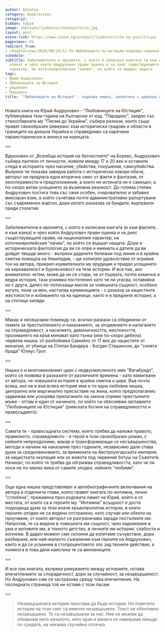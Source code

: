 ```yaml
---
author: Antonia
category: bookreviews
category2: ''
hidden: false
image: /Uploads/lyubovnicitenayusticia.jpg
layout: post
ozone-link: https://www.ozone.bg/product/lyubovnitsite-na-yustitsiya/
pageviews: 91
redirect_from:
- /bookreviews/2020/08/24/11-55-любовниците-на-юстиция-кървава-червена-нишка-заплетена-с-карнавална-ирония-от-андрухович
schedule: ''
subtitle: Забележителна е иронията, с която е написана книгата (и към фактите, и към
  езика) и чрез която Андрухович прави оценка и на днес съществуващите нрави, на националния
  характер, на източноеропейския "начин", по който се вършат нещата
tags:
- Юрий Андрухович
- Любовниците на Юстиция
- рецензия
- Парадокс
title: '"Любовниците на Юстиция" - кървава нишка, заплетена с циркова ирония от Андрухович'
---
```


Новата книга на Юрий Андрухович - "Любовниците на Юстиция", публикувана тази година на български от изд. "Парадокс", заедно със стихосбирката му "Писма до Украйна", събира разкази, които също правят своеобразен реверанс към исторически градове и области в границите на днешна Украйна и справедливо са наречени параисторически в анонса на корицата. 

\==

Вдъхновен от „Всеобща история на безчестието“ на Борхес, Андрухович събира пантеон от личности, живели между 17 и 20 век и оставили следа в историята чрез насилие, убийства, покушения, самоубийства. Въпреки че показва завидна работа с исторически извори обаче, авторът ни предлага една вторична смес от факти и фантазия, от неоспоримости и предположения, в които не истината не е самоцел, а по-скоро витае усещането за възможна реалност. До голяма степен Андрухович постига това със своя особен, очарователно и забавно миксиран език, в който съчетава почти административно рапортуване със съвременен жаргон, дори когато разказва за бандити, върлували преди столетия. 

\==

Забележителна е иронията, с която е написана книгата (и към фактите, и към езика) и чрез която Андрухович прави оценка и на днес съществуващите нрави, на националния характер, на източноеропейския "начин", по който се вършат нещата. Дори и историческата фактология да ви се опре и имената и датите да ви дойдат твърде много - въпреки дадените бележки под линия и в крайна сметка помощта на Уикипедия, - ще изпитате удоволствие от игривия тон на автора, прикрил изумителната му ерудиция и придал усещането на карнавалност и бурлесковост на тези истории. И все пак, ако внимателно четем, може да ни се стори, че от първата, почти комична и ведра история, тази усмивка постепенно като че ли угасва, оставяйки ни с други, далеч по-потискащи мисли за човешката същност, особено когато, поне за мен, настъпва кулминацията - с разказа за нацистките жестокости и избиването на на единици, както е в предните истории, а на стотици хиляди. 

\==

Макар и несвързани помежду си, всички разкази са обединени от темата за престъплението и наказанието, за злодеянието и налагането на справедливост, а насилието, демоничността, жестокостта, проливането на кръв минават като тънка (или по-скоро дебела) червена нишка: от разбойника Самийло от 17 век до нацистите от миналия, от убиеца на Степан Бандера - Богдан Сташински, до "синята брада" Юлиус Грот.  

\==

Нишка е и многовековният цирк с недвусмисленото име "Вагабундо", който се появява в разказите от различните времена - като намигване от автора, че човешката история в крайна сметка *е* цирк. Във почти всяка, ако не и във всяка история има и по една любовна нишка, централно или маргинално присъствие на жена, която предполагаемо задвижва или ускорява прилагането на закона спрямо престъпните мъже - оттам и един от начините, по който си обяснявам заглавието "Любовниците на Юстиция" (римската богиня на справедливостта и правосъдието).

\==

Самата тя - правосъдната система, която трябва да наложи правото, правилното, справедливото - е герой в този своеобразен роман, с нейните непреодолими, макар и трансформиращи се несъвършенства, методи и начини на наказание през годините, независимо дали става дума за средновековието, за времената на Австроунгарската империя, за нацистката окупация или за живота под червения ботуш на Съветите. Начинът, по който тя трябва да обгрижва справедливостта, като че ли носи не по-малко вина от самите злодеи, нейните "любими". 

\==

Още една нишка представляват и автобиографичните включвания на автора в отделните глави, които правят книгата по-интимна, лично "сглобена", преживяна през родовата памет на Юрий, който е от местата, от които са и героите му. "Интимни" всъщност е доста подходяща дума за тези иначе кръвопролитни истории, в които героите-злодеи не са видени отстранено, като *случаи* или обекти на проучване, от които авторът се разграничава заради постъпките им. Напротив, те са видени в човешката им същност, чрез надникване в ума и мотивите им, в тяхното детство, в личните им истории, слабости и копнежи. В даден момент сме склонни да изпитаме съчувствие, дори разбиране, или най-малкото съжаление към героите на Андрухович, както и да се усъмним в стопроцентовото зло зад техните действия,  а понякога в това дали наистина те са виновниците. 

\==

И все пак книгата, въпреки римуването между историите, остава впечатлението за спорадичност, дори за случайност, за незавършеност. Но Андрухович сам се застрахова срещу това впечатление. На последната страница той ни оставя с този пасаж:

\==

> Незавършената история престава да бъде история. Но повечето истории на този свят са именно незавършени. Тоест не обективно незавършени. Те са незавършени за нас. Ние не можем да обхванем нито началото, нито края и винаги се намираме някъде по средата, на някаква случайна отсечка.